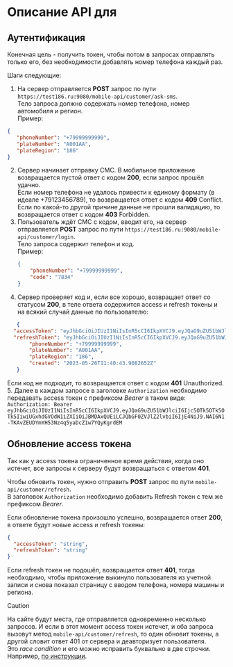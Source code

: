 ﻿# Описание API для
## Аутентификация
Конечная цель - получить токен, чтобы потом в запросах отправлять только его, без необходимости добавлять номер телефона каждый раз.  
  
Шаги следующие:
1. На сервер отправляется **POST** запрос по пути `https://test186.ru:9080/mobile-api/customer/ask-sms`.  
   Тело запроса должно содержать номер телефона, номер автомобиля и регион.    
   Пример:
```json
{
   "phoneNumber": "+79999999999",
   "plateNumber": "A001AA",
   "plateRegion": "186"
}
```  
2. Сервер начинает отправку СМС. В мобильное приложение возвращается пустой ответ с кодом **200**, если запрос прошёл удачно.  
   Если номер телефона не удалось привести к единому формату (в идеале +79123456789), то возвращается ответ с кодом **409** Conflict.  
   Если по какой-то другой причине данные не прошли валидацию, то возвращается ответ с кодом **403** Forbidden.  
3. Пользователь ждёт СМС с кодом, вводит его, на сервер отправляется **POST** запрос по пути `https://test186.ru:9080/mobile-api/customer/login`.  
   Тело запроса содержит телефон и код.  
   Пример:  
   ```json  
   {
       "phoneNumber": "+79999999999",
       "code": "7834"
   }
   ```
4. Сервер проверяет код и, если все хорошо, возвращает ответ со статусом **200**, в теле ответа содержится access и refresh токены и на всякий случай данные по пользователю:
```json
   {
  "accessToken": "eyJhbGciOiJIUzI1NiIsInR5cCI6IkpXVCJ9.eyJQaG9uZU51bWJlciI6Ijc5OTk5OTk5OTk5IiwiUGxhdGVOdW1iZXIiOiJBMDAxQUEiLCJQbGF0ZVJlZ2lvbiI6IjE4NiJ9.NAI6N1-TKAvZEUDYmYH53Nz4q5yaDcZ1w7YQyKgrdEM",
  "refreshToken": "eyJhbGciOiJIUzI1NiIsInR5cCI6IkpXVCJ9.eyJQaG9uZU51bWJlciI6Ijc5OTk5OTk5OTk5IiwiUGxhdGVOdW1iZXIiOiJBMDAxQUEiLCJQbGF0ZVJlZ2lvbiI6IjE4NiJ9.NAI6N1-TKAvZEUDYmYH53Nz4q5yaDcZ1w7YQyKgrdEM",
       "phoneNumber": "+79999999999",
       "plateNumber": "A001AA",
       "plateRegion": "186",
       "created": "2023-05-26T11:40:43.9082652Z"
   }
```

   Если код не подходит, то возвращается ответ с кодом **401** Unauthorized.  
5. Далее в каждом запросе в заголовке `Authorization` необходимо передавать access токен с префиксом *Bearer* в таком виде:  
`Authorization: Bearer eyJhbGciOiJIUzI1NiIsInR5cCI6IkpXVCJ9.eyJQaG9uZU51bWJlciI6Ijc5OTk5OTk5OTk5IiwiUGxhdGVOdW1iZXIiOiJBMDAxQUEiLCJQbGF0ZVJlZ2lvbiI6IjE4NiJ9.NAI6N1-TKAvZEUDYmYH53Nz4q5yaDcZ1w7YQyKgrdEM`


## Обновление access токена
Так как у access токена ограниченное время действия, когда оно истечет, все запросы к серверу будут возвращаться с ответом **401**.  

Чтобы обновить токен, нужно отправить **POST** запрос по пути `mobile-api/customer/refresh`.  
В заголовок `Authorization` необходимо добавить Refresh токен с тем же префиксом *Bearer*.  

Если обновление токена произошло успешно, возвращается ответ **200**, в ответе будут новые access и refresh токены:

```json
{
  "accessToken": "string",
  "refreshToken": "string"
}
```  
Если refresh токен не подошёл, возвращается ответ **401**, тогда необходимо, чтобы приложение выкинуло пользователя из учетной записи и снова показал страницу с вводом телефона, номера машины и региона.  

> [!CAUTION]  
> На сайте будут места, где отправляется одновременно несколько запросов. И если в этот момент access токен истечет, и 
> оба запроса вызовут метод `mobile-api/customer/refresh`, то один обновит токены, а другой словит ответ 401 от сервера и деавторизует пользователя.  
> Это *race condition* и его можно исправить буквально в две строчки. Например, [по инструкции](https://fuse8.ru/articles/how-to-avoid-race-condition).
